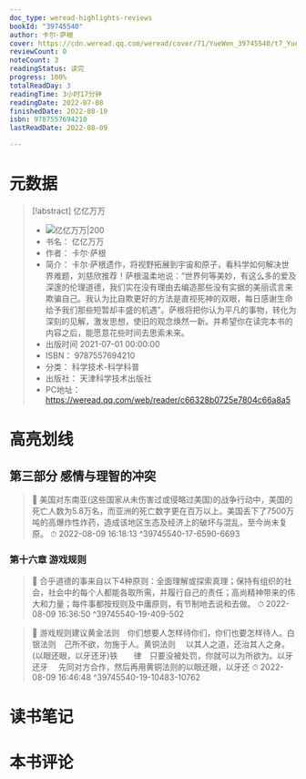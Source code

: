 ```yaml
---
doc_type: weread-highlights-reviews
bookId: "39745540"
author: 卡尔·萨根
cover: https://cdn.weread.qq.com/weread/cover/71/YueWen_39745540/t7_YueWen_39745540.jpg
reviewCount: 0
noteCount: 3
readingStatus: 读完
progress: 100%
totalReadDay: 3
readingTime: 3小时17分钟
readingDate: 2022-07-08
finishedDate: 2022-08-10
isbn: 9787557694210
lastReadDate: 2022-08-09

---
```

# 元数据
> [!abstract] 亿亿万万
> - ![ 亿亿万万|200](https://cdn.weread.qq.com/weread/cover/71/YueWen_39745540/t7_YueWen_39745540.jpg)
> - 书名： 亿亿万万
> - 作者： 卡尔·萨根
> - 简介： 卡尔·萨根遗作，将视野拓展到宇宙和原子，看科学如何解决世界难题，刘慈欣推荐！萨根温柔地说：“世界何等美妙，有这么多的爱及深邃的伦理道德，我们实在没有理由去编造那些没有实据的美丽谎言来欺骗自己。我认为比自欺更好的方法是直视死神的双眼，每日感谢生命给予我们那些短暂却丰盛的机遇”。萨根将把你认为平凡的事物，转化为深刻的见解，激发思想，使旧的观念焕然一新。并希望你在读完本书的内容之后，能愿意花些时间去思索未来。
> - 出版时间 2021-07-01 00:00:00
> - ISBN： 9787557694210
> - 分类： 科学技术-科学科普
> - 出版社： 天津科学技术出版社
> - PC地址：https://weread.qq.com/web/reader/c66328b0725e7804c66a8a5

# 高亮划线

## 第三部分 感情与理智的冲突

> 📌 美国对东南亚(这些国家从未伤害过或侵略过美国)的战争行动中，美国的死亡人数为5.8万名，而亚洲的死亡数字更在百万以上。美国丢下了7500万吨的高爆炸性炸药，造成该地区生态及经济上的破坏与混乱，至今尚未复原。 
> ⏱ 2022-08-09 16:18:13 ^39745540-17-6590-6693

### 第十六章 游戏规则

> 📌 合乎道德的事来自以下4种原则：全面理解或探索真理；保持有组织的社会，社会中的每个人都能各取所需，并履行自己的责任；高尚精神带来的伟大和力量；每件事都按规则及中庸原则，有节制地去说和去做。 
> ⏱ 2022-08-09 16:36:50 ^39745540-19-409-502

> 📌 游戏规则建议黄金法则　你们想要人怎样待你们，你们也要怎样待人。白银法则　己所不欲，勿施于人。黄铜法则　 以其人之道，还治其人之身。(以眼还眼，以牙还牙)铁　　律　只要没被处罚，你就可以为所欲为。以牙还牙　 先同对方合作，然后再用黄铜法则的以眼还眼，以牙还 
> ⏱ 2022-08-09 16:46:48 ^39745540-19-10483-10762

# 读书笔记

# 本书评论
